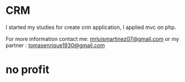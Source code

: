 # CRM
I started my studies for create crm application, I applied mvc on php.

For more information contact me: mrluismartinez07@gmail.com
or my partner : tomasenrique1930@gmail.com

# no profit
